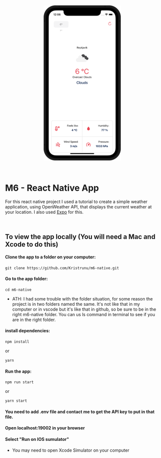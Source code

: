 <p align="center">
  <img width="50%" src="./m6-native/assets/weatherappscreenshot.png" alt="App Screenshot" />
</p>

&nbsp;

# M6 - React Native App

For this react native project I used a tutorial to create a simple weather application, using OpenWeather API, that displays the current weather at your location. I also used [Expo](https://expo.dev/) for this.

&nbsp;

## To view the app locally (You will need a Mac and Xcode to do this)

#### Clone the app to a folder on your computer:

```
git clone https://github.com/Kristrunu/m6-native.git
```

#### Go to the app folder:

```
cd m6-native
```

- ATH: I had some trouble with the folder situation, for some reason the project is in two folders named the same. It's not like that in my computer or in vscode but it's like that in github, so be sure to be in the right m6-native folder. You can us ls command in terminal to see if you are in the right folder.

#### install dependencies:

```
npm install
```

or

```
yarn
```

#### Run the app:

```
npm run start
```

or

```
yarn start
```

#### You need to add .env file and contact me to get the API key to put in that file.

#### Open localhost:19002 in your browser

#### Select "Run on IOS sumulator"

- You may need to open Xcode Simulator on your computer
